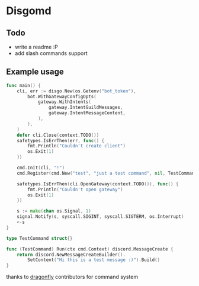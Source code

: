 # Disgomd

## Todo
- write a readme :P
- add slash commands support

## Example usage
```go
func main() {
	cli, err := disgo.New(os.Getenv("bot_token"),
		bot.WithGatewayConfigOpts(
			gateway.WithIntents(
				gateway.IntentGuildMessages,
				gateway.IntentMessageContent,
			),
		),
	)
	defer cli.Close(context.TODO())
	safetypes.IsErrThen(err, func() {
		fmt.Println("Couldn't create client")
		os.Exit(1)
	})

	cmd.Init(cli, "!")
	cmd.Register(cmd.New("test", "just a test command", nil, TestCommand{}))

	safetypes.IsErrThen(cli.OpenGateway(context.TODO()), func() {
		fmt.Println("Couldn't open gateway")
		os.Exit(1)
	})

	s := make(chan os.Signal, 1)
	signal.Notify(s, syscall.SIGINT, syscall.SIGTERM, os.Interrupt)
	<-s
}

type TestCommand struct{}

func (TestCommand) Run(ctx cmd.Context) discord.MessageCreate {
	return discord.NewMessageCreateBuilder().
		SetContent("Hi this is a test message :)").Build()
}
```

thanks to [dragonfly](https://github.com/df-mc/dragonfly) contributors for command system
